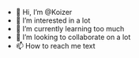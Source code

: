 - 👋 Hi, I’m @Koizer
- 👀 I’m interested in a lot
- 🌱 I’m currently learning too much
- 💞️ I’m looking to collaborate on a lot
- 📫 How to reach me text

<!---
Koizer/Koizer is a ✨ special ✨ repository because its `README.md` (this file) appears on your GitHub profile.
You can click the Preview link to take a look at your changes.
--->
